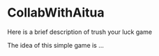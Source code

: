 # CollabWithAitua
Here is a brief description of trush your luck game

The idea of this simple game is ...